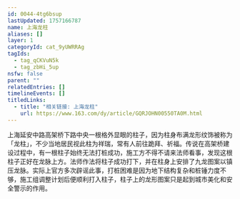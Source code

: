 ```yaml
---
id: 0044-4tg6bsup
lastUpdated: 1757166787
name: 上海龙柱
aliases: []
layer: 1
categoryId: cat_9yUWRRAg
tagIds:
  - tag_qCKVuN5k
  - tag_zbHi_5up
nsfw: false
parent: ""
relatedEntries: []
timelineEvents: []
titledLinks:
  - title: "相关链接: 上海龙柱"
    url: https://www.163.com/dy/article/GQRJOHN00550TA0M.html
---
```


上海延安中路高架桥下路中央一根格外显眼的柱子，因为柱身布满龙形纹饰被称为「龙柱」，不少当地居民视此柱为祥瑞，常有人前往跪拜、祈福。传说在高架桥建设过程中，有一根柱子始终无法打桩成功，施工方不得不请来法师看事，发现这根柱子正好在龙脉上方。法师作法将柱子成功打下，并在柱身上安排了九龙图案以镇压龙脉。实际上官方多次辟谣此事，打桩困难是因为地下结构复杂和桩锤力度不够，施工组调整计划后便顺利打入柱子，柱子上的龙形图案只是起到城市美化和安全警示的作用。